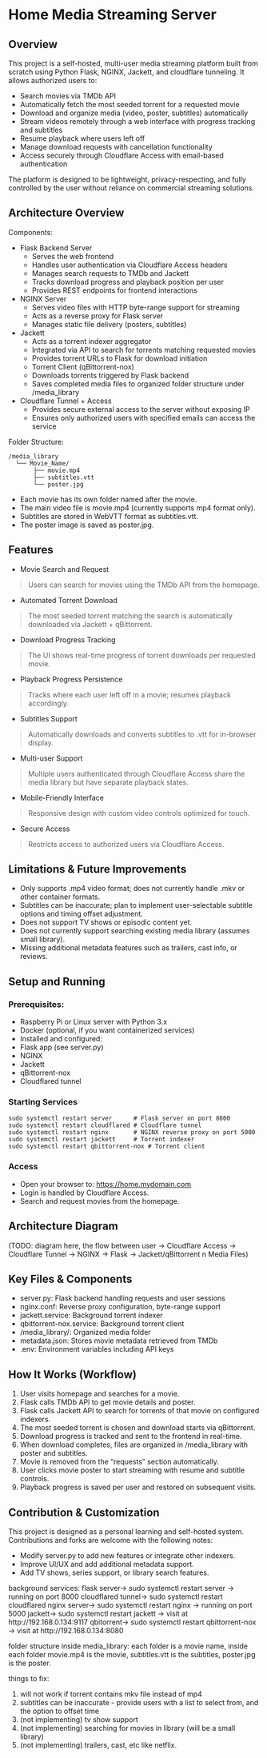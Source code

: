 # Home Media Streaming Server

## Overview
This project is a self-hosted, multi-user media streaming platform built from scratch using Python Flask, NGINX, Jackett, and cloudflare tunneling. It allows authorized users to:
- Search movies via TMDb API
- Automatically fetch the most seeded torrent for a requested movie
- Download and organize media (video, poster, subtitles) automatically
- Stream videos remotely through a web interface with progress tracking and subtitles
- Resume playback where users left off
- Manage download requests with cancellation functionality
- Access securely through Cloudflare Access with email-based authentication

The platform is designed to be lightweight, privacy-respecting, and fully controlled by the user without reliance on commercial streaming solutions.

## Architecture Overview
Components:
- Flask Backend Server
  - Serves the web frontend
  - Handles user authentication via Cloudflare Access headers
  - Manages search requests to TMDb and Jackett
  - Tracks download progress and playback position per user
  - Provides REST endpoints for frontend interactions
- NGINX Server
  - Serves video files with HTTP byte-range support for streaming
  - Acts as a reverse proxy for Flask server
  - Manages static file delivery (posters, subtitles)
- Jackett
  - Acts as a torrent indexer aggregator
  - Integrated via API to search for torrents matching requested movies
  - Provides torrent URLs to Flask for download initiation
  - Torrent Client (qBittorrent-nox)
  - Downloads torrents triggered by Flask backend
  - Saves completed media files to organized folder structure under /media_library
- Cloudflare Tunnel + Access
  - Provides secure external access to the server without exposing IP
  - Ensures only authorized users with specified emails can access the service

Folder Structure:
```
/media_library
  └── Movie_Name/
       ├── movie.mp4
       ├── subtitles.vtt
       └── poster.jpg
```
- Each movie has its own folder named after the movie.
- The main video file is movie.mp4 (currently supports mp4 format only).
- Subtitles are stored in WebVTT format as subtitles.vtt.
- The poster image is saved as poster.jpg.

## Features
- Movie Search and Request
> Users can search for movies using the TMDb API from the homepage.
- Automated Torrent Download
> The most seeded torrent matching the search is automatically downloaded via Jackett + qBittorrent.
- Download Progress Tracking
> The UI shows real-time progress of torrent downloads per requested movie.
- Playback Progress Persistence
> Tracks where each user left off in a movie; resumes playback accordingly.
- Subtitles Support
> Automatically downloads and converts subtitles to .vtt for in-browser display.
- Multi-user Support
> Multiple users authenticated through Cloudflare Access share the media library but have separate playback states.
- Mobile-Friendly Interface
> Responsive design with custom video controls optimized for touch.
- Secure Access
> Restricts access to authorized users via Cloudflare Access.

## Limitations & Future Improvements
- Only supports .mp4 video format; does not currently handle .mkv or other container formats.
- Subtitles can be inaccurate; plan to implement user-selectable subtitle options and timing offset adjustment.
- Does not support TV shows or episodic content yet.
- Does not currently support searching existing media library (assumes small library).
- Missing additional metadata features such as trailers, cast info, or reviews.

## Setup and Running
### Prerequisites:
- Raspberry Pi or Linux server with Python 3.x
- Docker (optional, if you want containerized services)
- Installed and configured:
- Flask app (see server.py)
- NGINX
- Jackett
- qBittorrent-nox
- Cloudflared tunnel

### Starting Services
```
sudo systemctl restart server      # Flask server on port 8000
sudo systemctl restart cloudflared # Cloudflare tunnel
sudo systemctl restart nginx       # NGINX reverse proxy on port 5000
sudo systemctl restart jackett     # Torrent indexer
sudo systemctl restart qbittorrent-nox # Torrent client
```

### Access
- Open your browser to: https://home.mydomain.com
- Login is handled by Cloudflare Access.
- Search and request movies from the homepage.

## Architecture Diagram
(TODO: diagram here, the flow between user → Cloudflare Access → Cloudflare Tunnel → NGINX → Flask → Jackett/qBittorrent n Media Files)

## Key Files & Components
- server.py: Flask backend handling requests and user sessions
- nginx.conf: Reverse proxy configuration, byte-range support
- jackett.service: Background torrent indexer
- qbittorrent-nox.service: Background torrent client
- /media_library/: Organized media folder
- metadata.json: Stores movie metadata retrieved from TMDb
- .env: Environment variables including API keys

## How It Works (Workflow)
1. User visits homepage and searches for a movie.
2. Flask calls TMDb API to get movie details and poster.
3. Flask calls Jackett API to search for torrents of that movie on configured indexers.
4. The most seeded torrent is chosen and download starts via qBittorrent.
5. Download progress is tracked and sent to the frontend in real-time.
6. When download completes, files are organized in /media_library with poster and subtitles.
7. Movie is removed from the “requests” section automatically.
8. User clicks movie poster to start streaming with resume and subtitle controls.
9. Playback progress is saved per user and restored on subsequent visits.

## Contribution & Customization
This project is designed as a personal learning and self-hosted system. Contributions and forks are welcome with the following notes:
- Modify server.py to add new features or integrate other indexers.
- Improve UI/UX and add additional metadata support.
- Add TV shows, series support, or library search features.







<OLD>
background services:
flask server->          sudo systemctl restart server           -> running on port 8000
cloudflared tunnel->    sudo systemctl restart cloudflared
nginx server->          sudo systemctl restart nginx            -> running on port 5000
jackett->               sudo systemctl restart jackett          -> visit at http://192.168.0.134:9117
qbitorrent->            sudo systemctl restart qbittorrent-nox  -> visit at http://192.168.0.134:8080



folder structure inside media_library:
each folder is a movie name, 
inside each folder movie.mp4 is the movie, subtitles.vtt is the subtitles, poster.jpg is the poster.


things to fix:
1. will not work if torrent contains mkv file instead of mp4
2. subtitles can be inaccurate - provide users with a list to select from, and the option to offset time
3. (not implementing) tv show support
4. (not implementing) searching for movies in library (will be a small library)
5. (not implementing) trailers, cast, etc like netflix.
</OLD>